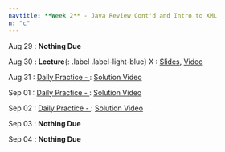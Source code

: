 ```yaml
---
navtitle: **Week 2** - Java Review Cont'd and Intro to XML
n: "c"
---
```


Aug 29
: **Nothing Due**

Aug 30
: **Lecture**{: .label .label-light-blue} X
    : [Slides](), [Video]()

Aug 31
: [Daily Practice - ](https://leetcode.com/problems/)
    : [Solution Video]()

Sep 01
: [Daily Practice - ](https://leetcode.com/problems/)
    : [Solution Video]()

Sep 02
: [Daily Practice - ](https://leetcode.com/problems/)
    : [Solution Video]()

Sep 03
: **Nothing Due**

Sep 04
: **Nothing Due**

